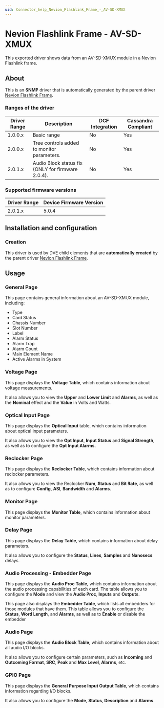 ```yaml
---
uid: Connector_help_Nevion_Flashlink_Frame_-_AV-SD-XMUX
---
```


# Nevion Flashlink Frame - AV-SD-XMUX

This exported driver shows data from an AV-SD-XMUX module in a Nevion Flashlink frame.

## About

This is an **SNMP** driver that is automatically generated by the parent driver [Nevion Flashlink Frame](xref:Connector_help_Nevion_Flashlink_Frame).

### Ranges of the driver

| **Driver Range** | **Description**                                   | **DCF Integration** | **Cassandra Compliant** |
|------------------|---------------------------------------------------|---------------------|-------------------------|
| 1.0.0.x          | Basic range                                       | No                  | Yes                     |
| 2.0.0.x          | Tree controls added to monitor parameters.        | No                  | Yes                     |
| 2.0.1.x          | Audio Block status fix (ONLY for firmware 2.0.4). | No                  | Yes                     |

### Supported firmware versions

| **Driver Range** | **Device Firmware Version** |
|------------------|-----------------------------|
| 2.0.1.x          | 5.0.4                       |

## Installation and configuration

### Creation

This driver is used by DVE child elements that are **automatically created** by the parent driver [Nevion Flashlink Frame](xref:Connector_help_Nevion_Flashlink_Frame).

## Usage

### General Page

This page contains general information about an AV-SD-XMUX module, including:

- Type
- Card Status
- Chassis Number
- Slot Number
- Label
- Alarm Status
- Alarm Trap
- Alarm Count
- Main Element Name
- Active Alarms in System

### Voltage Page

This page displays the **Voltage Table**, which contains information about voltage measurements.

It also allows you to view the **Upper** and **Lower Limit** and **Alarms**, as well as the **Nominal** effect and the **Value** in Volts and Watts.

### Optical Input Page

This page displays the **Optical Input** table, which contains information about optical input parameters.

It also allows you to view the **Opt Input**, **Input Status** and **Signal Strength**, as well as to configure the **Opt Input Alarms**.

### Reclocker Page

This page displays the **Reclocker Table**, which contains information about reclocker parameters.

It also allows you to view the Reclocker **Num**, **Status** and **Bit Rate**, as well as to configure **Config**, **ASI**, **Bandwidth** and **Alarms**.

### Monitor Page

This page displays the **Monitor** **Table**, which contains information about monitor parameters.

### Delay Page

This page displays the **Delay** **Table**, which contains information about delay parameters.

It also allows you to configure the **Status**, **Lines**, **Samples** and **Nanosecs** delays.

### Audio Processing - Embedder Page

This page displays the **Audio Proc** **Table**, which contains information about the audio processing capabilities of each card. The table allows you to configure the **Mode** and view the **Audio Proc**, **Inputs** and **Outputs**.

This page also displays the **Embedder Table**, which lists all embedders for those modules that have them. This table allows you to configure the **Status**, **Word Length**, and **Alarms**, as well as to **Enable** or disable the embedder

### Audio Page

This page displays the **Audio Block** **Table**, which contains information about all audio I/O blocks.

It also allows you to configure certain parameters, such as **Incoming** and **Outcoming Format**, **SRC**, **Peak** and **Max Level**, **Alarms**, etc.

### GPIO Page

This page displays the **General Purpose Input Output Table**, which contains information regarding I/O blocks.

It also allows you to configure the **Mode**, **Status**, **Description** and **Alarms**.
